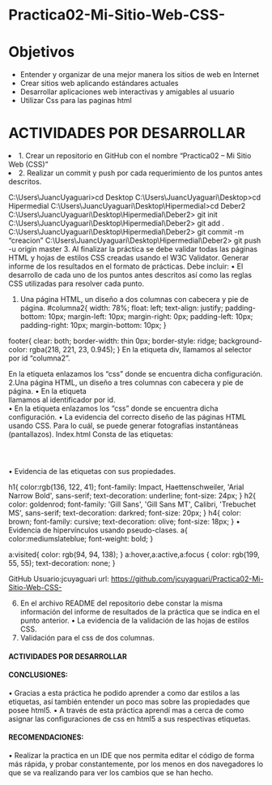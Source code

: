 # Practica02-Mi-Sitio-Web-CSS-
<h1>Objetivos</h1>

<ul>
  <li> Entender y organizar de una mejor manera los sitios de web en Internet</li>
  <li> Crear sitios web aplicando estándares actuales </li>
  <li> Desarrollar aplicaciones web interactivas y amigables al usuario</li>
  <li> Utilizar Css para las paginas html</li>
</ul>

<h1>ACTIVIDADES POR DESARROLLAR</h1>
<li>1. Crear un repositorio en GitHub con el nombre “Practica02 – Mi Sitio Web (CSS)” </li>

<li>2. Realizar un commit y push por cada requerimiento de los puntos antes descritos.  </li>

C:\Users\JuancUyaguari>cd Desktop                                                                                                                                                                                                                                                                                                                                                                                                 C:\Users\JuancUyaguari\Desktop>cd Hipermedial                                                                                                                                                                                                                                                                                                                                                                                     C:\Users\JuancUyaguari\Desktop\Hipermedial>cd Deber2                                                                                                                                                                                                                                                                                                                                                                              C:\Users\JuancUyaguari\Desktop\Hipermedial\Deber2> git init
C:\Users\JuancUyaguari\Desktop\Hipermedial\Deber2> git add .
C:\Users\JuancUyaguari\Desktop\Hipermedial\Deber2> git commit -m “creacion”
C:\Users\JuancUyaguari\Desktop\Hipermedial\Deber2> git push -u origin master
3.	Al finalizar la práctica se debe validar todas las páginas HTML y hojas de estilos CSS creadas usando el W3C Validator. 
Generar informe de los resultados en el formato de prácticas. Debe incluir: 
•	El desarrollo de cada uno de los puntos antes descritos así como las reglas CSS utilizadas para resolver cada punto.  
1.	Una página HTML, un diseño a dos columnas con cabecera y pie de página.
#columna2{
    width: 78%;
    float: left;
    text-align: justify;
    padding-bottom: 10px;
    margin-left: 10px;
    margin-right: 0px;
    padding-left: 10px;
    padding-right: 10px;
    margin-bottom: 10px;
}

footer{
    clear: both;
    border-width: thin 0px;
    border-style: ridge;
    background-color: rgba(218, 221, 23, 0.945);
}
En la etiqueta div, llamamos al selector por id “columna2”.
<div id=columna2>
En la etiqueta <head> enlazamos los “css” donde se encuentra dicha configuración.
<head>
    <meta charset="utf-8" />
    <meta name="keywords" content="Pacari" />
    <title>Pacari Chocolate</title>
    <link href="css/reglas.css" rel="stylesheet" type="text/css"/>
    <link href="css/2columnas.css" rel="stylesheet" type="text/css"/>
</head>
2.Una página HTML, un diseño a tres columnas con cabecera y pie de página.
•	En la etiqueta <section> llamamos al identificador por id.
                <section class="seccion1">      <section class="seccion2">
•	En la etiqueta <head> enlazamos los “css” donde se encuentra dicha configuración.
               <link href="css/reglas.css" rel="stylesheet" type="text/css"/>
               <link href="css/2columnas.css" rel="stylesheet" type="text/css"/>
               <link href="css/3columnas.css" rel="stylesheet" type="text/css"/>
•	La evidencia del correcto diseño de las páginas HTML usando CSS. Para lo cuál, se puede generar fotografías instantáneas (pantallazos).  
Index.html
Consta de las etiquetas:
<head> </head>
<body></body>
<header> </header>
<nav> </nav>
<div> </div>
<section> </section>
<article> </article>
<aside> </aside>
•	Evidencia de las etiquetas con sus propiedades.

h1{
color:rgb(136, 122, 41); 
font-family: Impact, Haettenschweiler, 'Arial Narrow Bold', sans-serif;
text-decoration: underline;
font-size: 24px;
}
h2{
    color: goldenrod; 
    font-family: 'Gill Sans', 'Gill Sans MT', Calibri, 'Trebuchet MS', sans-serif;
    text-decoration: darkred;
    font-size: 20px;
}
h4{
    color: brown;
    font-family: cursive;
    text-decoration: olive;
    font-size: 18px;
}
•	Evidencia de hipervínculos usando pseudo-clases. 
a{
    color:mediumslateblue;
    font-weight: bold;
}

a:visited{
    color: rgb(94, 94, 138);
}
a:hover,a:active,a:focus {
  color: rgb(199, 55, 55);
  text-decoration: none;
}

GitHub
Usuario:jcuyaguari
url: https://github.com/jcuyaguari/Practica02-Mi-Sitio-Web-CSS-

6. En el archivo README del repositorio debe constar la misma información del informe de resultados de la práctica que se indica en el punto anterior. 
•	La evidencia de la validación de las hojas de estilos CSS. 
1.	Validación para el css de dos columnas.
<h1>ACTIVIDADES POR DESARROLLAR</h1>
<h1>CONCLUSIONES:</h1>
•	Gracias a esta práctica he podido aprender a como dar estilos a las etiquetas, así también entender un poco mas sobre las propiedades que posee html5.
•	A través de esta práctica aprendí mas a cerca de como asignar las configuraciones de css en html5 a sus respectivas etiquetas.
<h1>RECOMENDACIONES:</h1>
•	Realizar la practica en un IDE que nos permita editar el código de forma más rápida, y probar constantemente, por los menos en dos navegadores lo que se va realizando para ver los cambios que se han hecho. 






















